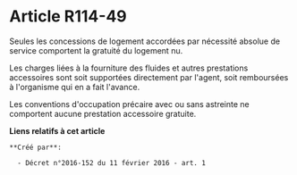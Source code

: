 # Article R114-49

Seules les concessions de logement accordées par nécessité absolue de service comportent la gratuité du logement nu. 

Les charges liées à la fourniture des fluides et autres prestations accessoires sont soit supportées directement par l'agent,
soit remboursées à l'organisme qui en a fait l'avance. 

Les conventions d'occupation précaire avec ou sans astreinte ne comportent aucune prestation accessoire gratuite.

**Liens relatifs à cet article**

	**Créé par**:

	  - Décret n°2016-152 du 11 février 2016 - art. 1
